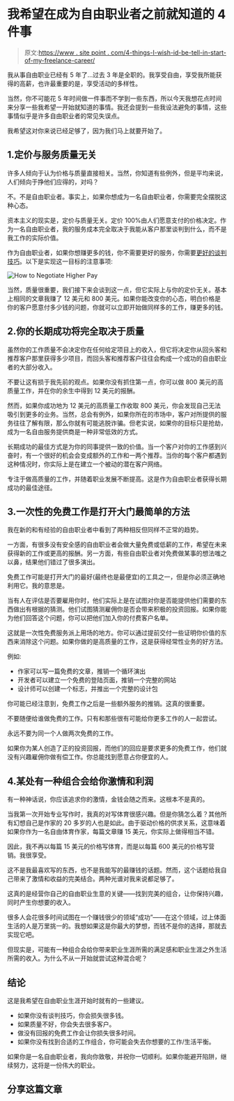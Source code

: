 # 我希望在成为自由职业者之前就知道的 4 件事

> 原文:[https://www . site point . com/4-things-I-wish-id-be-tell-in-start-of-my-freelance-career/](https://www.sitepoint.com/4-things-i-wish-id-been-told-at-the-start-of-my-freelance-career/)

我从事自由职业已经有 5 年了…过去 3 年是全职的。我享受自由，享受我所能获得的高薪，也许最重要的是，享受活动的多样性。

当然，你不可能花 5 年时间做一件事而不学到一些东西，所以今天我想花点时间来分享一些我希望一开始就知道的事情。我还会提到一些我设法避免的事情，这些事情似乎是许多自由职业者的常见失误点。

我希望这对你来说已经足够了，因为我们马上就要开始了。

## 1.定价与服务质量无关

许多人倾向于认为价格与质量直接相关。当然，你知道有些例外，但是平均来说，人们倾向于挣他们应得的，对吗？

不。不是自由职业者。事实上，如果你想成为一名自由职业者，你需要完全摆脱这种心态。

资本主义的现实是，定价与质量无关。定价 100%由人们愿意支付的价格决定。作为一名自由职业者，我的服务成本完全取决于我能从客户那里谈判到什么，而不是我工作的实际价值。

作为自由职业者，如果你想赚更多的钱，你不需要更好的服务，你需要[更好的谈判技巧](http://jacobmcmillen.com/how-to-negotiate-freelance-payment/)。以下是实现这一目标的注意事项:

![How to Negotiate Higher Pay](../Images/20ffaa6bc13c0dce5e888f416779dd92.png)

当然，质量很重要，我们接下来会谈到这一点，但它实际上与你的定价无关。基本上相同的文章我赚了 12 美元和 800 美元。如果你能改变你的心态，明白价格是你的客户愿意付多少钱的问题，你就可以立即开始做同样多的工作，赚更多的钱。

## 2.你的长期成功将完全取决于质量

虽然你的工作质量不会决定你在任何给定项目上的收入，但它将决定你从回头客和推荐客户那里获得多少项目，而回头客和推荐客户往往会构成一个成功的自由职业者的大部分收入。

不要让这有损于我先前的观点。如果你没有抓住第一点，你可以做 800 美元的高质量工作，并在你的余生中得到 12 美元的报酬。

然而，如果你成功地为 12 美元的高质量工作收取 800 美元，你会发现自己无法吸引到更多的业务。当然，总会有例外，如果你所在的市场中，客户对所提供的服务往往了解有限，那么你就有可能逃脱诈骗。但老实说，如果你的目标只是抢劫，成为一名自由服务提供商是一种非常低效的方式。

长期成功的最佳方式是为你的同事提供一致的价值。当一个客户对你的工作感到兴奋时，有一个很好的机会会变成额外的工作和一两个推荐。当你的每个客户都遇到这种情况时，你实际上是在建立一个被动的潜在客户网络。

专注于做高质量的工作，并随着职业发展不断提高。这是作为自由职业者获得长期成功的最佳途径。

## 3.一次性的免费工作是打开大门最简单的方法

我在新的和有经验的自由职业者中看到了两种相反但同样不正常的趋势。

一方面，有很多没有安全感的自由职业者会做大量免费或低薪的工作，希望在未来获得新的工作或更高的报酬。另一方面，有些自由职业者对免费做某事的想法嗤之以鼻，结果他们错过了很多演出。

免费工作可能是打开大门的最好(最终也是最便宜)的工具之一，但是你必须正确地利用它。我的意思是。

当有人在评估是否要雇用你时，他们实际上是在试图对你是否能提供他们需要的东西做出有根据的猜测。他们试图猜测雇佣你是否会带来积极的投资回报。如果你能为他们回答这个问题，你可以把他们加入你的付费客户名单。

这就是一次性免费服务派上用场的地方。你可以通过提前交付一些证明你价值的东西来消除这个问题。如果你做的是高质量的工作，这是获得经常性业务的好方法。

例如:

*   作家可以写一篇免费的文章，推销一个循环演出
*   开发者可以建立一个免费的登陆页面，推销一个完整的网站
*   设计师可以创建一个标志，并推出一个完整的设计包

你可能已经注意到，免费工作之后是一些额外服务的推销。这真的很重要。

不要随便给谁做免费的工作。只有和那些很有可能给你更多工作的人一起尝试。

永远不要为同一个人做两次免费的工作。

如果你为某人创造了正的投资回报，而他们的回应是要求更多的免费工作，他们就没有兴趣雇佣你做有偿工作。你总能找到愿意占你便宜的人。

## 4.某处有一种组合会给你激情和利润

有一种神话说，你应该追求你的激情，金钱会随之而来。这根本不是真的。

当我第一次开始专业写作时，我真的对写体育很感兴趣。但是你猜怎么着？其他所有幻想自己是作家的 20 多岁的人也是如此。由于驱动价格的供求关系，这意味着如果你作为一名自由体育作家，每篇文章赚 15 美元，你实际上做得相当不错。

因此，我不再以每篇 15 美元的价格写体育，而是以每篇 600 美元的价格写营销。我很享受。

这不是我最喜欢写的东西，也不是我能写的最赚钱的话题。然而，这个话题给我自己带来了激情和收益的完美结合。两种光谱对我来说都足够了。

这真的是经营你自己的自由职业生意的关键——找到完美的组合，让你保持兴趣，同时产生你想要的收入。

很多人会花很多时间试图在一个赚钱很少的领域“成功”——在这个领域，过上体面生活的人是万里挑一的。我想如果这是你最大的梦想，而钱不是你的选择，那就去实现它吧。

但现实是，可能有一种组合会给你带来职业生涯所需的满足感和职业生涯之外生活所需的收入。为什么不从一开始就尝试这种混合呢？

## 结论

这是我希望在自由职业生涯开始时就有的一些建议。

*   如果你没有谈判技巧，你会损失很多钱。
*   如果质量不好，你会失去很多客户。
*   做没有回报的免费工作会让你损失很多时间。
*   如果你没有找到合适的工作组合，你可能会失去你想要的工作/生活平衡。

如果你是一名自由职业者，我向你致敬，并祝你一切顺利。如果你能避开陷阱，继续努力，这将是一份伟大的职业。

## 分享这篇文章